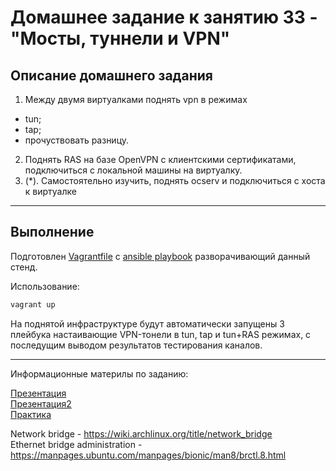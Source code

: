 # Домашнее задание к занятию 33 - "Мосты, туннели и VPN"

## Описание домашнего задания

1. Между двумя виртуалками поднять vpn в режимах    
 - tun;
 - tap;
 - прочуствовать разницу.
2. Поднять RAS на базе OpenVPN с клиентскими сертификатами, подключиться с локальной машины на виртуалку.
3.  (*). Самостоятельно изучить, поднять ocserv и подключиться с хоста к виртуалке

---

## Выполнение     

Подготовлен [Vagrantfile](./Vagrantfile) c [ansible playbook](ansible/provision.yml) разворачивающий данный стенд.

Использование:    
```bash
vagrant up
```

На поднятой инфраструктуре будут автоматически запущены 3 плейбука настаивающие VPN-тонели в tun, tap и tun+RAS режимах, с последущим выводом результатов тестирования каналов.

---

Информационные материлы по заданию:    

[Презентация](docs/network_bridge_vpn.pdf)    
[Презентация2](docs/network_bridge_vpn2.pdf)    
[Практика](docs/practic.pdf)    

Network bridge - https://wiki.archlinux.org/title/network_bridge    
Ethernet bridge administration - https://manpages.ubuntu.com/manpages/bionic/man8/brctl.8.html    